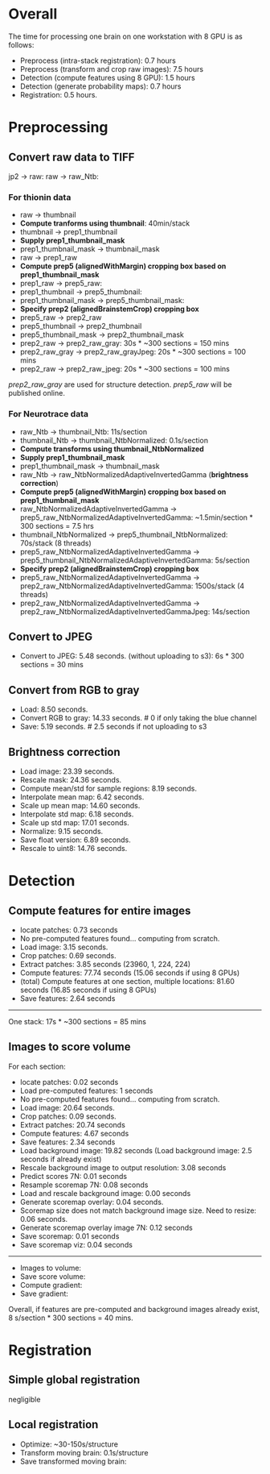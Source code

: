 # Overall

The time for processing one brain on one workstation with 8 GPU is as follows:

- Preprocess (intra-stack registration): 0.7 hours
- Preprocess (transform and crop raw images): 7.5 hours
- Detection (compute features using 8 GPU): 1.5 hours
- Detection (generate probability maps): 0.7 hours
- Registration: 0.5 hours.

# Preprocessing

## Convert raw data to TIFF
jp2 -> raw: 
raw -> raw_Ntb:

### For thionin data
* raw -> thumbnail
* **Compute tranforms using thumbnail**: 40min/stack
* thumbnail -> prep1_thumbnail
* **Supply prep1_thumbnail_mask**
* prep1_thumbnail_mask -> thumbnail_mask
* raw -> prep1_raw
* **Compute prep5 (alignedWithMargin) cropping box based on prep1_thumbnail_mask**
* prep1_raw -> prep5_raw:
* prep1_thumbnail -> prep5_thumbnail:
* prep1_thumbnail_mask -> prep5_thumbnail_mask:
* **Specify prep2 (alignedBrainstemCrop) cropping box**
* prep5_raw -> prep2_raw
* prep5_thumbnail -> prep2_thumbnail
* prep5_thumbnail_mask -> prep2_thumbnail_mask
* prep2_raw -> prep2_raw_gray: 30s * ~300 sections = 150 mins
* prep2_raw_gray -> prep2_raw_grayJpeg: 20s * ~300 sections = 100 mins
* prep2_raw -> prep2_raw_jpeg: 20s * ~300 sections = 100 mins

_prep2_raw_gray_ are used for structure detection.
_prep5_raw_ will be published online.

### For Neurotrace data
* raw_Ntb -> thumbnail_Ntb: 11s/section
* thumbnail_Ntb -> thumbnail_NtbNormalized: 0.1s/section
* **Compute transforms using thumbnail_NtbNormalized**
* **Supply prep1_thumbnail_mask**
* prep1_thumbnail_mask -> thumbnail_mask
* raw_Ntb -> raw_NtbNormalizedAdaptiveInvertedGamma (**brightness correction**)
* **Compute prep5 (alignedWithMargin) cropping box based on prep1_thumbnail_mask**
* raw_NtbNormalizedAdaptiveInvertedGamma -> prep5_raw_NtbNormalizedAdaptiveInvertedGamma: ~1.5min/section * 300 sections = 7.5 hrs
* thumbnail_NtbNormalized -> prep5_thumbnail_NtbNormalized: 70s/stack (8 threads)
* prep5_raw_NtbNormalizedAdaptiveInvertedGamma -> prep5_thumbnail_NtbNormalizedAdaptiveInvertedGamma: 5s/section
* **Specify prep2 (alignedBrainstemCrop) cropping box**
* prep5_raw_NtbNormalizedAdaptiveInvertedGamma -> prep2_raw_NtbNormalizedAdaptiveInvertedGamma: 1500s/stack (4 threads)
* prep2_raw_NtbNormalizedAdaptiveInvertedGamma -> prep2_raw_NtbNormalizedAdaptiveInvertedGammaJpeg: 14s/section

## Convert to JPEG
- Convert to JPEG: 5.48 seconds. (without uploading to s3): 6s * 300 sections = 30 mins

## Convert from RGB to gray
- Load: 8.50 seconds.
- Convert RGB to gray: 14.33 seconds. # 0 if only taking the blue channel
- Save: 5.19 seconds. # 2.5 seconds if not uploading to s3

## Brightness correction
- Load image: 23.39 seconds.
- Rescale mask: 24.36 seconds.
- Compute mean/std for sample regions: 8.19 seconds.
- Interpolate mean map: 6.42 seconds.
- Scale up mean map: 14.60 seconds.
- Interpolate std map: 6.18 seconds.
- Scale up std map: 17.01 seconds.
- Normalize: 9.15 seconds.
- Save float version: 6.89 seconds.
- Rescale to uint8: 14.76 seconds.

# Detection

## Compute features for entire images
* locate patches: 0.73 seconds
* No pre-computed features found... computing from scratch.
* Load image: 3.15 seconds.
* Crop patches: 0.69 seconds.
* Extract patches: 3.85 seconds (23960, 1, 224, 224)
* Compute features: 77.74 seconds (15.06 seconds if using 8 GPUs)
* (total) Compute features at one section, multiple locations: 81.60 seconds (16.85 seconds if using 8 GPUs)
* Save features: 2.64 seconds
-----------------
One stack: 17s * ~300 sections = 85 mins

## Images to score volume

For each section:
* locate patches: 0.02 seconds
* Load pre-computed features: 1 seconds
* No pre-computed features found... computing from scratch.
 * Load image: 20.64 seconds.
 * Crop patches: 0.09 seconds.
 * Extract patches: 20.74 seconds
 * Compute features: 4.67 seconds
 * Save features: 2.34 seconds
* Load background image: 19.82 seconds (Load background image: 2.5 seconds if already exist)
* Rescale background image to output resolution: 3.08 seconds
* Predict scores 7N: 0.01 seconds
* Resample scoremap 7N: 0.08 seconds
* Load and rescale background image: 0.00 seconds
* Generate scoremap overlay: 0.04 seconds.
* Scoremap size does not match background image size. Need to resize: 0.06 seconds.
* Generate scoremap overlay image 7N: 0.12 seconds
* Save scoremap: 0.01 seconds
* Save scoremap viz: 0.04 seconds
----------
* Images to volume:
* Save score volume:
* Compute gradient:
* Save gradient:

Overall, if features are pre-computed and background images already exist, 8 s/section * 300 sections = 40 mins.

# Registration

## Simple global registration

negligible

## Local registration
- Optimize: ~30-150s/structure
- Transform moving brain: 0.1s/structure
- Save transformed moving brain: 


